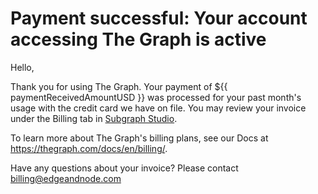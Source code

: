 # Payment successful: Your account accessing The Graph is active

Hello,

Thank you for using The Graph. Your payment of ${{ paymentReceivedAmountUSD }} was processed for your past month's usage with the credit card we have on file. You may review your invoice under the Billing tab in <a href="https://thegraph.com/studio/billing/">Subgraph Studio</a>.

To learn more about The Graph's billing plans, see our Docs at https://thegraph.com/docs/en/billing/.

Have any questions about your invoice? Please contact <a href="mailto:billing@edgeandnode.com">billing@edgeandnode.com</a>

<subscriptions-footer />

